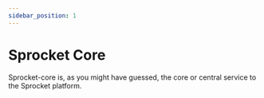 ```yaml
---
sidebar_position: 1
---
```


# Sprocket Core

Sprocket-core is, as you might have guessed, the core or central service to the
Sprocket platform.
